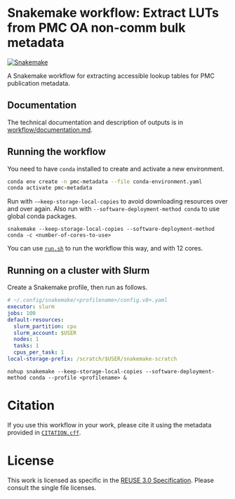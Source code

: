 # Snakemake workflow: Extract LUTs from PMC OA non-comm bulk metadata

[![Snakemake](https://img.shields.io/badge/snakemake-≥6.3.0-brightgreen.svg)](https://snakemake.github.io)

A Snakemake workflow for extracting accessible lookup tables for PMC publication metadata.

## Documentation

The technical documentation and description of outputs is in [workflow/documentation.md](workflow/documentation.md).

## Running the workflow

You need to have `conda` installed to create and activate a new environment.

```bash
conda env create -n pmc-metadata --file conda-environment.yaml
conda activate pmc-metadata
```

Run with `-–keep-storage-local-copies` to avoid downloading resources over and over again.
Also run with `--software-deployment-method conda` to use global conda packages.

```shell
snakemake --keep-storage-local-copies --software-deployment-method conda -c <number-of-cores-to-use>
```

You can use [`run.sh`](run.sh) to run the workflow this way, and with 12 cores.

## Running on a cluster with Slurm

Create a Snakemake profile, then run as follows.

```yaml
# ~/.config/snakemake/<profilename>/config.v8+.yaml
executor: slurm
jobs: 100
default-resources:
  slurm_partition: cpu
  slurm_account: $USER
  nodes: 1
  tasks: 1
  cpus_per_task: 1
local-storage-prefix: /scratch/$USER/snakemake-scratch
```

```shell
nohup snakemake --keep-storage-local-copies --software-deployment-method conda --profile <profilename> &
```

# Citation

If you use this workflow in your work, please cite it using the metadata provided in [`CITATION.cff`](CITATION.cff).

# License

This work is licensed as specific in the [REUSE 3.0 Specification](https://reuse.software/spec/). 
Please consult the single file licenses.
